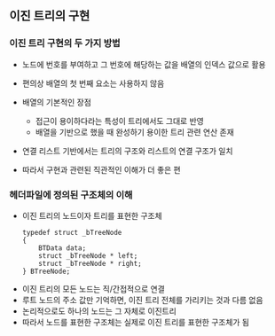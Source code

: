 ## 이진 트리의 구현

### 이진 트리 구현의 두 가지 방법

- 노드에 번호를 부여하고 그 번호에 해당하는 값을 배열의 인덱스 값으로 활용
- 편의상 배열의 첫 번째 요소는 사용하지 않음

- 배열의 기본적인 장점

  - 접근이 용이하다라는 특성이 트리에서도 그대로 반영
  - 배열을 기반으로 했을 때 완성하기 용이한 트리 관련 연산 존재

- 연결 리스트 기반에서는 트리의 구조와 리스트의 연결 구조가 일치
- 따라서 구현과 관련된 직관적인 이해가 더 좋은 편

### 헤더파일에 정의된 구조체의 이해

- 이진 트리의 노드이자 트리를 표현한 구조체
  ```
  typedef struct _bTreeNode
  {
      BTData data;
      struct _bTreeNode * left;
      struct _bTreeNode * right;
  } BTreeNode;
  ```
- 이진 트리의 모든 노드는 직/간접적으로 연결
- 루트 노드의 주소 값만 기억하면, 이진 트리 전체를 가리키는 것과 다름 없음
- 논리적으로도 하나의 노드는 그 자체로 이진트리
- 따라서 노드를 표현한 구조체는 실제로 이진 트리를 표현한 구조체가 됨
